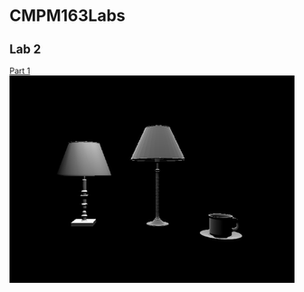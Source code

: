 # CMPM163Labs  
## Lab 2  
[Part 1](https://drive.google.com/open?id=1H8sRQeu4GFrrTNECBo6yhnfCkGMqBlyU)  
![Part 2](/lab-2/img/lab-2-part-2-screenshot.png)  
